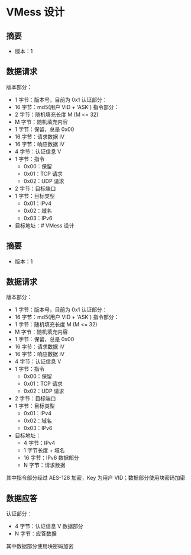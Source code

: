 # VMess 设计
## 摘要
* 版本：1

## 数据请求
版本部分：
* 1 字节：版本号，目前为 0x1
  认证部分：
* 16 字节：md5(用户 VID + 'ASK')
  指令部分：
* 2 字节：随机填充长度 M (M <= 32)
* M 字节：随机填充内容
* 1 字节：保留，总是 0x00
* 16 字节：请求数据 IV
* 16 字节：响应数据 IV
* 4 字节：认证信息 V
* 1 字节：指令
  * 0x00：保留
  * 0x01：TCP 请求
  * 0x02：UDP 请求
* 2 字节：目标端口
* 1 字节：目标类型
  * 0x01：IPv4
  * 0x02：域名
  * 0x03：IPv6
* 目标地址：# VMess 设计
## 摘要
* 版本：1

## 数据请求
版本部分：
* 1 字节：版本号，目前为 0x1
  认证部分：
* 16 字节：md5(用户 VID + 'ASK')
  指令部分：
* 1 字节：随机填充长度 M (M <= 32)
* M 字节：随机填充内容
* 1 字节：保留，总是 0x00
* 16 字节：请求数据 IV
* 16 字节：响应数据 IV
* 4 字节：认证信息 V
* 1 字节：指令
  * 0x00：保留
  * 0x01：TCP 请求
  * 0x02：UDP 请求
* 2 字节：目标端口
* 1 字节：目标类型
  * 0x01：IPv4
  * 0x02：域名
  * 0x03：IPv6
* 目标地址：
  * 4 字节：IPv4
  * 1 字节长度 + 域名
  * 16 字节：IPv6
    数据部分
  * N 字节：请求数据

其中指令部分经过 AES-128 加密，Key 为用户 VID；数据部分使用块密码加密

## 数据应答
认证部分：
* 4 字节：认证信息 V
  数据部分
* N 字节：应答数据

其中数据部分使用块密码加密